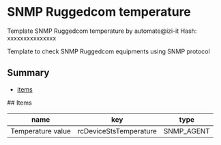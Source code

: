 # SNMP Ruggedcom temperature
Template SNMP Ruggedcom temperature  by automate@izi-it
Hash: xxxxxxxxxxxxxxx

Template to check SNMP Ruggedcom equipments using SNMP protocol
## Summary
* [items](#items)

<a name="items" />
## Items

| name | key | type |
| ------------- |------------- |------------- |
| Temperature value | rcDeviceStsTemperature | SNMP_AGENT |
